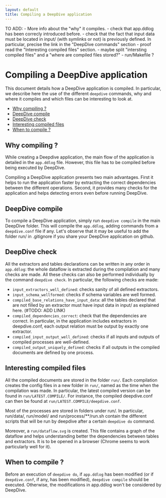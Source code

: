 ```yaml
---
layout: default
title: Compiling a DeepDive application
---
```


TO ADD: - More info about the "why" it compiles. 
		- check that app.ddlog has been correcly introduced before.
		- check that the fact that input data must be located in input/ (with symlinks or not) is previously defined. In particular, precise the link in the "DeepDive commands" section
		- proof read the "Interesting compiled files" section. 
		- maybe split "intersting compiled files" and a "where are compiled files stored?"
		- run/Makefile ?

# Compiling a DeepDive application

This document details how a DeepDive application is compiled. In particular, we describe here the use of the different `deepdive` commands, why and where it compiles and which files can be interesting to look at. 

- [Why compiling ?](#why_compiling)
- [DeepDive compile](#deepdive_compile)
- [DeepDive check](#deepdive_check)
- [Interesting compiled files](#compilation_where)
- [When to compile ?](#compilation_when)


## <a name="why_compiling" href="#"></a> Why compiling ?

While creating a Deepdive application, the main flow of the application is detailed in the `app.ddlog` file. However, this file has to be compiled before being executed by DeepDive.

Compiling a DeepDive application presents two main advantages. First it helps to run the application faster by extracting the correct dependencies between the different operations. Second, it provides many checks for the application and helps detecting errors even before running DeepDive. 

## <a name="deepdive_compile" href="#"></a> DeepDive compile

To compile a DeepDive application, simply run `deepdive compile` in the main DeepDive folder. This will compile the `app.ddlog`, adding commands from a `deepdive.conf` file if any. Let's observe that it may be useful to add the folder run/ in .gitignore if you share your DeepDive application on github. 

## <a name="deepdive_check" href="#"></a> DeepDive check

All the extractors and tables declarations can be written in any order in `app.ddlog`: the whole dataflow is extracted during the compilation and many checks are made. All these checks can also be performed individually by the command `deepdive check`. In particular, the following checks are made:

- ```input_extractors_well_defined```: checks sanity of all defined extractors. 
- ```input_schema_wellformed```: checks if schema variables are well formed.
- ```compiled_base_relations_have_input_data```: all the tables declared that are not filled by an extractor must have input data in input/ as explained here. (\#TODO: ADD LINK)
- ```compiled_dependencies_correct```: check that the dependencies are correct. In particular, in the application includes extractors in deepdive.conf, each output relation must be output by exactly one extractor.
- ```compiled_input_output_well_defined```: checks if all inputs and outputs of compiled processes are well-defined.
- ```compiled_output_uniquely_defined```: checks if all outputs in the compiled documents are defined by one process.


## <a name="compilation_where" href="#"></a> Interesting compiled files

All the compiled documents are stored in the folder `run/`. Each compilation creates the config files in a new folder in `run/`, named as the time when the compilation was made. In particular, the latest compiled version can be found in `run/LATEST.COMPILE/`. For instance, the compiled deepdive.conf can then be found at `run/LATEST.COMPILE/deepdive.conf`.

Most of the processes are stored in folders under run/. In particular, run/data/, run/model/ and run/process/**/run.sh contain the different scripts that will be run by deepdive after a certain `deepdive do` command. 

Moreover, a `run/dataflow.svg` is created. This file contains a graph of the dataflow and helps understanding better the dependencies between tables and extractors. It is to be opened in a browser (Chrome seems to work particularly well for it). 


## <a name="compilation_when" href="#"></a> When to compile ?

Before an execution of `deepdive do`, if `app.ddlog` has been modified (or if `deepdive.conf`, if any, has been modified), `deepdive compile` should be executed. Otherwise, the modifications in app.ddlog won't be considered by DeepDive. 